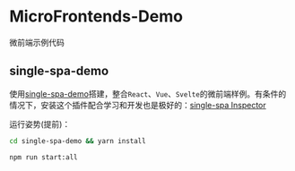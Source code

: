# MicroFrontends-Demo

微前端示例代码

## single-spa-demo

使用[single-spa-demo](https://single-spa.js.org/)搭建，整合`React`、`Vue`、`Svelte`的微前端样例。有条件的情况下，安装这个插件配合学习和开发也是极好的：[single-spa Inspector](https://chrome.google.com/webstore/detail/single-spa-inspector/emldbibkihanfiaiaghebffnbahjcgcp)

运行姿势(提前)：

```bash
cd single-spa-demo && yarn install

npm run start:all
```
